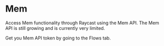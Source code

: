# Mem

Access Mem functionality through Raycast using the Mem API. The Mem API is still growing and is currently very limited.

Get you Mem API token by going to the Flows tab.
